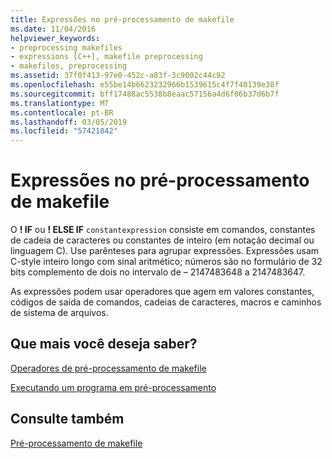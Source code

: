```yaml
---
title: Expressões no pré-processamento de makefile
ms.date: 11/04/2016
helpviewer_keywords:
- preprocessing makefiles
- expressions [C++], makefile preprocessing
- makefiles, preprocessing
ms.assetid: 37f0f413-97e0-452c-a83f-3c9002c44c92
ms.openlocfilehash: e55be14b6623232966b1539615c4f7f40139e38f
ms.sourcegitcommit: bff17488ac5538b8eaac57156a4d6f06b37d6b7f
ms.translationtype: MT
ms.contentlocale: pt-BR
ms.lasthandoff: 03/05/2019
ms.locfileid: "57421842"
---
```

# <a name="expressions-in-makefile-preprocessing"></a>Expressões no pré-processamento de makefile

O **! IF** ou **! ELSE IF** `constantexpression` consiste em comandos, constantes de cadeia de caracteres ou constantes de inteiro (em notação decimal ou linguagem C). Use parênteses para agrupar expressões. Expressões usam C-style inteiro longo com sinal aritmético; números são no formulário de 32 bits complemento de dois no intervalo de – 2147483648 a 2147483647.

As expressões podem usar operadores que agem em valores constantes, códigos de saída de comandos, cadeias de caracteres, macros e caminhos de sistema de arquivos.

## <a name="what-do-you-want-to-know-more-about"></a>Que mais você deseja saber?

[Operadores de pré-processamento de makefile](../build/makefile-preprocessing-operators.md)

[Executando um programa em pré-processamento](../build/executing-a-program-in-preprocessing.md)

## <a name="see-also"></a>Consulte também

[Pré-processamento de makefile](../build/makefile-preprocessing.md)
